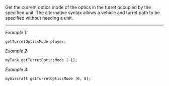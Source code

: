 Get the current optics mode of the optics in the turret occupied by the specified unit. The alternative syntax allows a vehicle and turret path to be specified without needing a unit.


---
*Example 1:*
```sqf
getTurretOpticsMode player;
```

*Example 2:*
```sqf
myTank getTurretOpticsMode [-1];
```

*Example 3:*
```sqf
myAircraft getTurretOpticsMode [0, 0];
```